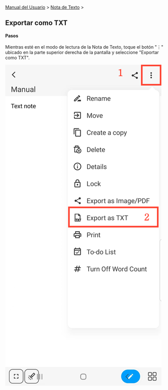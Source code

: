 [Manual del Usuario](/dragonnest/drawnote/manual/es) > [Nota de Texto](/dragonnest/drawnote/manual/es/text_note) >

Exportar como TXT
---
#### Pasos

Mientras esté en el modo de lectura de la Nota de Texto, toque el botón "⋮" ubicado en la parte superior derecha de la pantalla y seleccione "Exportar como TXT".

![](imgs/export_as_txt1.png)